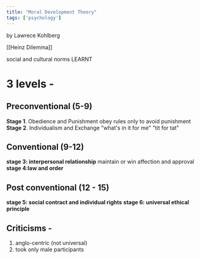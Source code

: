 ```yaml
---
title: "Moral Development Theory"
tags: ['psychology']
---
```


by Lawrece Kohlberg

[[Heinz Dilemma]]

social and cultural norms
LEARNT


# 3 levels -

## Preconventional (5-9)
**Stage 1**. Obedience and Punishment
	obey rules only to avoid punishment
**Stage 2**. Individualism and Exchange
	"what's in it for me" 
	"tit for tat"

## Conventional (9-12)
**stage 3: interpersonal relationship**
maintain or win affection and approval 
**stage 4:law and order**

## Post conventional (12 - 15)
**stage 5: social contract and individual rights**
**stage 6: universal ethical principle**

## Criticisms -
1) anglo-centric (not universal)
2) took only male participants 

